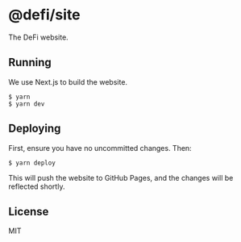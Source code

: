 # @defi/site

The DeFi website.

## Running

We use Next.js to build the website.

```
$ yarn
$ yarn dev
```

## Deploying

First, ensure you have no uncommitted changes. Then:

```
$ yarn deploy
```

This will push the website to GitHub Pages, and the changes will be reflected shortly.

## License

MIT